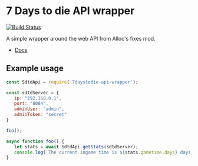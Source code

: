 # 7 Days to die API wrapper

[![Build Status](https://travis-ci.org/CatalysmsServerManager/7-Days-to-Die-API-wrapper.svg?branch=master)](https://travis-ci.org/CatalysmsServerManager/7-Days-to-Die-API-wrapper)

A simple wrapper around the web API from Alloc's fixes mod.

 - [Docs](https://catalysmsservermanager.github.io/7-Days-to-Die-API-wrapper)



 ## Example usage

 ```js
const SdtdApi = require('7daystodie-api-wrapper');

const sdtdServer = {
    ip: "192.168.0.1",
    port: "8084",
    adminUser: "admin",
    adminToken: "secret"
}

foo();

async function foo() {
    let stats = await SdtdApi.getStats(sdtdServer);
    console.log(`The current ingame time is ${stats.gametime.days} days, ${stats.gametime.hours} hours and ${stats.gametime.minutes} minutes.`)
}
 ```